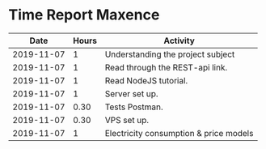 # Time Report Maxence

| Date  |      Hours    | Activity                                       |
| ----------- | ------- |------------------------------------------------
| 2019-11-07  | 1       | Understanding the project subject               |
| 2019-11-07  | 1       | Read through the REST-api link. |
| 2019-11-07  | 1       | Read NodeJS tutorial. |
| 2019-11-07  | 1       | Server set up. |
| 2019-11-07  | 0.30    | Tests Postman. |
| 2019-11-07  | 0.30    | VPS set up. |
| 2019-11-07  | 1       | Electricity consumption & price models |